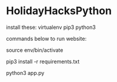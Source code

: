 # HolidayHacksPython

install these: virtualenv pip3 python3

commands below to run website:

source env/bin/activate

pip3 install -r requirements.txt

python3 app.py

